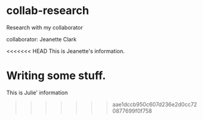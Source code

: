 # collab-research
Research with my collaborator

collaborator:
Jeanette Clark

<<<<<<< HEAD
This is Jeanette's information.

Writing some stuff.
=======
This is Julie' information
>>>>>>> aae1dccb950c607d236e2d0cc720877699f0f758
